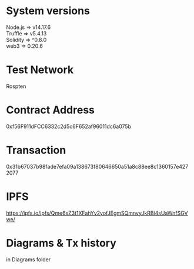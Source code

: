 # System versions
Node.js => v14.17.6 <br/>
Truffle => v5.4.13<br/>
Solidity => ^0.8.0<br/>
web3 => 0.20.6

# Test Network
Rospten

# Contract Address
0xf56F911dFCC6332c2d5c6F652af96011dc6a075b

# Transaction
0x31b67037b98fade7efa09a138673f80646650a51a8c88ee8c1360157e4272077

# IPFS
https://ipfs.io/ipfs/Qme6sZ3t1XFahYv2yofJEgmSQmnvyJkRBi4sUaWnfSGVwe/

# Diagrams & Tx history
in Diagrams folder 



